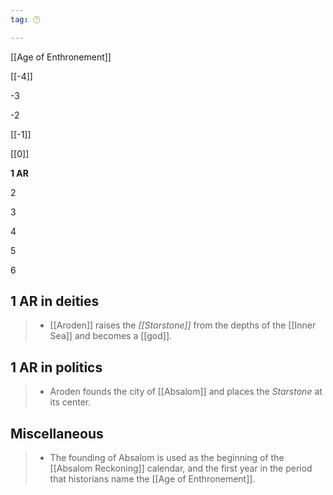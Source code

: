 ```yaml
---
tag: 🕛

---
```

[[Age of Enthronement]]


[[-4]]

-3

-2

[[-1]]

[[0]]

**1 AR**

2

3

4

5

6



## 1 AR in deities

>  - [[Aroden]] raises the *[[Starstone]]* from the depths of the [[Inner Sea]] and becomes a [[god]].


## 1 AR in politics

>  - Aroden founds the city of [[Absalom]] and places the *Starstone* at its center.


## Miscellaneous

>  - The founding of Absalom is used as the beginning of the [[Absalom Reckoning]] calendar, and the first year in the period that historians name the [[Age of Enthronement]].






